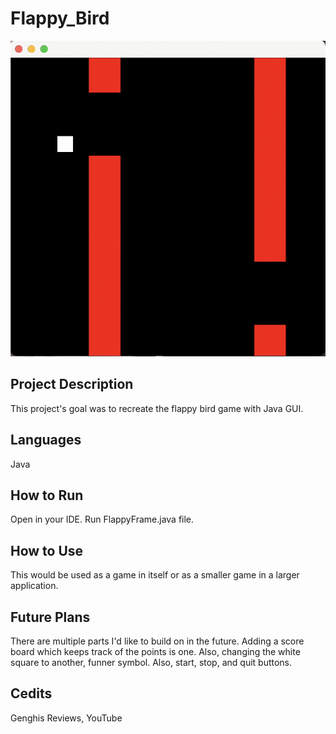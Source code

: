 # Flappy_Bird
<p>
<img src="Flappy_GUI_Screenshot.png" alt="GUI screenshot"/>
</p>

## Project Description
This project's goal was to recreate the flappy bird game with Java GUI.

## Languages
Java

## How to Run
Open in your IDE. Run FlappyFrame.java file.

## How to Use
This would be used as a game in itself or as a smaller game in a larger application.

## Future Plans
There are multiple parts I'd like to build on in the future. Adding a score board which keeps track of the points is one. Also, changing the white square to another, funner symbol. Also, start, stop, and quit buttons.

## Cedits
Genghis Reviews, YouTube
